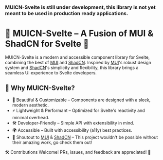 ### MUICN-Svelte is still under development, this library is not yet meant to be used in production ready applications.

# 🌟 MUICN-Svelte – A Fusion of MUI & ShadCN for Svelte 🌟

MUICN-Svelte is a modern and accessible component library for Svelte, combining the best of [MUI](https://mui.com/) and [ShadCN](https://ui.shadcn.com/). Inspired by [MUI](https://mui.com/)'s robust design system and [ShadCN](https://ui.shadcn.com/)'s simplicity and flexibility, this library brings a seamless UI experience to Svelte developers.

## 🚀 Why MUICN-Svelte?

- 🎨 Beautiful & Customizable – Components are designed with a sleek, modern aesthetic.
- ⚡ Lightweight & Performant – Optimized for Svelte's reactivity and minimal overhead.
- 🛠 Developer-Friendly – Simple API with extensibility in mind.
- 🌍 Accessible – Built with accessibility (a11y) best practices.
- 📢 Shoutout to [MUI](https://mui.com/) & [ShadCN](https://ui.shadcn.com/) – This project wouldn't be possible without their amazing work, go check them out!

🛠 Contributions Welcome! PRs, issues, and feedback are appreciated! 🚀
